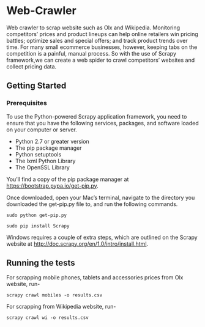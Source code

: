 # Web-Crawler
Web crawler to scrap website such as Olx and Wikipedia. Monitoring competitors’ prices and product lineups can help online retailers win pricing battles; optimize sales and special offers; and track product trends over time. For many small ecommerce businesses, however, keeping tabs on the competition is a painful, manual process. So with the use of Scrapy framework,we can create a web spider to crawl competitors’ websites and collect pricing data.

## Getting Started

### Prerequisites
To use the Python-powered Scrapy application framework, you need to ensure that you have the following services, packages, and software loaded on your computer or server.

* Python 2.7 or greater version
* The pip package manager
* Python setuptools
* The lxml Python Library
* The OpenSSL Library

You’ll find a copy of the pip package manager at https://bootstrap.pypa.io/get-pip.py.

Once downloaded, open your Mac’s terminal, navigate to the directory you downloaded the get-pip.py file to, and run the following commands.
```
sudo python get-pip.py
```
```
sudo pip install Scrapy
```

Windows requires a couple of extra steps, which are outlined on the Scrapy website at http://doc.scrapy.org/en/1.0/intro/install.html.

## Running the tests
For scrapping mobile phones, tablets and accessories prices from Olx website, run- 
```
scrapy crawl mobiles -o results.csv
```
For scrapping from Wikipedia website, run- 
```
scrapy crawl wi -o results.csv
```

